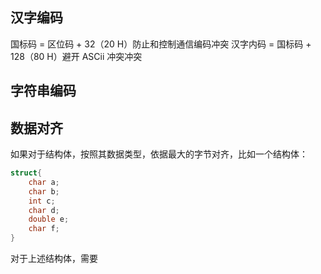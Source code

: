 
## 汉字编码
国标码 = 区位码 + 32（20 H）防止和控制通信编码冲突
汉字内码  = 国标码 + 128（80 H）避开 ASCii 冲突冲突

## 字符串编码

## 数据对齐
如果对于结构体，按照其数据类型，依据最大的字节对齐，比如一个结构体：
```c
struct{
	char a;
	char b;
	int c;
	char d;
	double e;
	char f;
}
```
对于上述结构体，需要